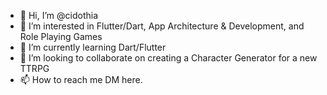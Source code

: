 - 👋 Hi, I’m @cidothia
- 👀 I’m interested in Flutter/Dart, App Architecture & Development, and Role Playing Games
- 🌱 I’m currently learning Dart/Flutter
- 💞️ I’m looking to collaborate on creating a Character Generator for a new TTRPG
- 📫 How to reach me DM here.

<!---
cidothia/cidothia is a ✨ special ✨ repository because its `README.md` (this file) appears on your GitHub profile.
You can click the Preview link to take a look at your changes.
--->
